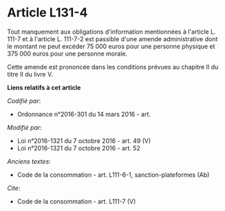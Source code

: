 # Article L131-4

Tout manquement aux obligations d'information mentionnées à l'article L. 111-7 et à l'article L. 111-7-2 est passible d'une
amende administrative dont le montant ne peut excéder 75 000 euros pour une personne physique et 375 000 euros pour une
personne morale. 

Cette amende est prononcée dans les conditions prévues au chapitre II du titre II du livre V.

**Liens relatifs à cet article**

_Codifié par_:

  - Ordonnance n°2016-301 du 14 mars 2016 - art.

_Modifié par_:

  - Loi n°2016-1321 du 7 octobre 2016 - art. 49 (V)
  - Loi n°2016-1321 du 7 octobre 2016 - art. 52

_Anciens textes_:

  - Code de la consommation - art. L111-6-1, sanction-plateformes (Ab)

_Cite_:

  - Code de la consommation - art. L111-7 (V)

